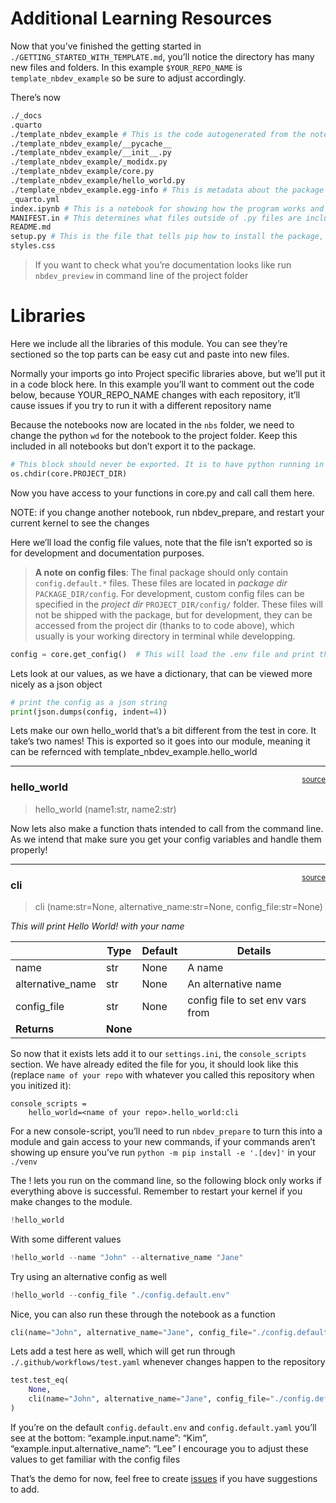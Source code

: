 # Additional Learning Resources


<!-- WARNING: THIS FILE WAS AUTOGENERATED! DO NOT EDIT! -->

Now that you’ve finished the getting started in
`./GETTING_STARTED_WITH_TEMPLATE.md`, you’ll notice the directory has
many new files and folders. In this example `$YOUR_REPO_NAME` is
`template_nbdev_example` so be sure to adjust accordingly.

There’s now

``` bash
./_docs
.quarto
./template_nbdev_example # This is the code autogenerated from the notebooks, you should only adjust this through your notebooks
./template_nbdev_example/__pycache__
./template_nbdev_example/__init__.py
./template_nbdev_example/_modidx.py
./template_nbdev_example/core.py
./template_nbdev_example/hello_world.py
./template_nbdev_example.egg-info # This is metadata about the package for pip
_quarto.yml
index.ipynb # This is a notebook for showing how the program works and generated the README.md, you should adjust this
MANIFEST.in # This determines what files outside of .py files are included in the package, you may need to adjust it.
README.md
setup.py # This is the file that tells pip how to install the package, you shouldn't need to edit this ever
styles.css
```

> If you want to check what you’re documentation looks like run
> `nbdev_preview` in command line of the project folder

# Libraries

Here we include all the libraries of this module. You can see they’re
sectioned so the top parts can be easy cut and paste into new files.

Normally your imports go into Project specific libraries above, but
we’ll put it in a code block here. In this example you’ll want to
comment out the code below, because YOUR_REPO_NAME changes with each
repository, it’ll cause issues if you try to run it with a different
repository name

Because the notebooks now are located in the `nbs` folder, we need to
change the python `wd` for the notebook to the project folder. Keep this
included in all notebooks but don’t export it to the package.

``` python
# This block should never be exported. It is to have python running in the project (and not the nbs) dir, and to initiate the package using pip.
os.chdir(core.PROJECT_DIR)
```

Now you have access to your functions in core.py and call call them
here.

NOTE: if you change another notebook, run nbdev_prepare, and restart
your current kernel to see the changes

Here we’ll load the config file values, note that the file isn’t
exported so is for development and documentation purposes.

> **A note on config files**: The final package should only contain
> `config.default.*` files. These files are located in *package dir*
> `PACKAGE_DIR/config`. For development, custom config files can be
> specified in the *project dir* `PROJECT_DIR/config/` folder. These
> files will not be shipped with the package, but for development, they
> can be accessed from the project dir (thanks to to code above), which
> usually is your working directory in terminal while developping.

``` python
config = core.get_config()  # This will load the .env file and print the config
```

Lets look at our values, as we have a dictionary, that can be viewed
more nicely as a json object

``` python
# print the config as a json string
print(json.dumps(config, indent=4))
```

Lets make our own hello_world that’s a bit different from the test in
core. It take’s two names! This is exported so it goes into our module,
meaning it can be refernced with template_nbdev_example.hello_world

------------------------------------------------------------------------

<a
href="https://github.com/thej-ssi/ssi_analysis_result_parsers/blob/main/ssi_analysis_result_parsers/hello_world.py#L34"
target="_blank" style="float:right; font-size:smaller">source</a>

### hello_world

>  hello_world (name1:str, name2:str)

Now lets also make a function thats intended to call from the command
line. As we intend that make sure you get your config variables and
handle them properly!

------------------------------------------------------------------------

<a
href="https://github.com/thej-ssi/ssi_analysis_result_parsers/blob/main/ssi_analysis_result_parsers/hello_world.py#L42"
target="_blank" style="float:right; font-size:smaller">source</a>

### cli

>  cli (name:str=None, alternative_name:str=None, config_file:str=None)

*This will print Hello World! with your name*

<table>
<thead>
<tr>
<th></th>
<th><strong>Type</strong></th>
<th><strong>Default</strong></th>
<th><strong>Details</strong></th>
</tr>
</thead>
<tbody>
<tr>
<td>name</td>
<td>str</td>
<td>None</td>
<td>A name</td>
</tr>
<tr>
<td>alternative_name</td>
<td>str</td>
<td>None</td>
<td>An alternative name</td>
</tr>
<tr>
<td>config_file</td>
<td>str</td>
<td>None</td>
<td>config file to set env vars from</td>
</tr>
<tr>
<td><strong>Returns</strong></td>
<td><strong>None</strong></td>
<td></td>
<td></td>
</tr>
</tbody>
</table>

So now that it exists lets add it to our `settings.ini`, the
`console_scripts` section. We have already edited the file for you, it
should look like this (replace `name of your repo` with whatever you
called this repository when you initized it):

``` text
console_scripts =
    hello_world=<name of your repo>.hello_world:cli
```

For a new console-script, you’ll need to run `nbdev_prepare` to turn
this into a module and gain access to your new commands, if your
commands aren’t showing up ensure you’ve run
`python -m pip install -e '.[dev]'` in your `./venv`

The ! lets you run on the command line, so the following block only
works if everything above is successful. Remember to restart your kernel
if you make changes to the module.

``` python
!hello_world
```

With some different values

``` python
!hello_world --name "John" --alternative_name "Jane"
```

Try using an alternative config as well

``` python
!hello_world --config_file "./config.default.env"
```

Nice, you can also run these through the notebook as a function

``` python
cli(name="John", alternative_name="Jane", config_file="./config.default.env")
```

Lets add a test here as well, which will get run through
`./.github/workflows/test.yaml` whenever changes happen to the
repository

``` python
test.test_eq(
    None,
    cli(name="John", alternative_name="Jane", config_file="./config.default.env"),
)
```

If you’re on the default `config.default.env` and `config.default.yaml`
you’ll see at the bottom: “example.input.name”: “Kim”,
“example.input.alternative_name”: “Lee” I encourage you to adjust these
values to get familiar with the config files

That’s the demo for now, feel free to create
[issues](https://github.com/ssi-dk/template-nbdev/issues) if you have
suggestions to add.
